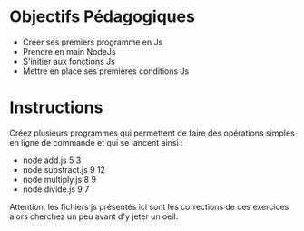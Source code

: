 # Objectifs Pédagogiques
* Créer ses premiers programme en Js
* Prendre en main NodeJs
* S'initier aux fonctions Js
* Mettre en place ses premières conditions Js

# Instructions 
Créez plusieurs programmes qui permettent de faire des opérations simples en ligne de commande et qui se lancent ainsi :
- node add.js 5 3
- node substract.js 9 12
- node multiply.js 8 9
- node divide.js 9 7

Attention, les fichiers js présentés ici sont les corrections de ces exercices alors cherchez un peu avant d'y jeter un oeil.
